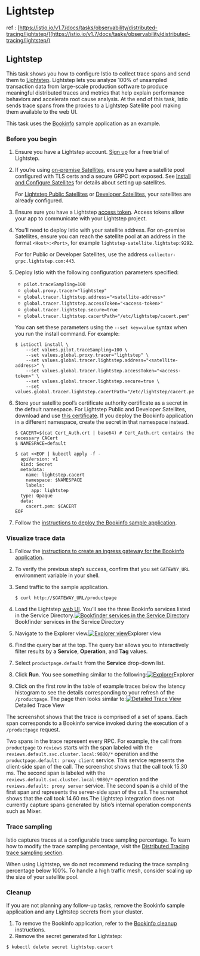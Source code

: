 # Lightstep

ref : [https://istio.io/v1.7/docs/tasks/observability/distributed-tracing/lightstep/](https://istio.io/v1.7/docs/tasks/observability/distributed-tracing/lightstep/)





## Lightstep <a id="title"></a>

This task shows you how to configure Istio to collect trace spans and send them to [Lightstep](https://lightstep.com/). Lightstep lets you analyze 100% of unsampled transaction data from large-scale production software to produce meaningful distributed traces and metrics that help explain performance behaviors and accelerate root cause analysis. At the end of this task, Istio sends trace spans from the proxies to a Lightstep Satellite pool making them available to the web UI.

This task uses the [Bookinfo](https://istio.io/v1.7/docs/examples/bookinfo/) sample application as an example.

### Before you begin <a id="before-you-begin"></a>

1. Ensure you have a Lightstep account. [Sign up](https://go.lightstep.com/trial) for a free trial of Lightstep.
2. If you’re using [on-premise Satellites](https://docs.lightstep.com/docs/learn-about-satellites#on-premise-satellites), ensure you have a satellite pool configured with TLS certs and a secure GRPC port exposed. See [Install and Configure Satellites](https://docs.lightstep.com/docs/install-and-configure-satellites) for details about setting up satellites.

   For [Lightstep Public Satellites](https://docs.lightstep.com/docs/learn-about-satellites#public-satellites) or [Developer Satellites](https://docs.lightstep.com/docs/learn-about-satellites#developer-satellites), your satellites are already configured.

3. Ensure sure you have a Lightstep [access token](https://docs.lightstep.com/docs/create-and-manage-access-tokens). Access tokens allow your app to communicate with your Lightstep project.
4. You’ll need to deploy Istio with your satellite address. For on-premise Satellites, ensure you can reach the satellite pool at an address in the format `<Host>:<Port>`, for example `lightstep-satellite.lightstep:9292`.

   For for Public or Developer Satellites, use the address `collector-grpc.lightstep.com:443`.

5. Deploy Istio with the following configuration parameters specified:

   * `pilot.traceSampling=100`
   * `global.proxy.tracer="lightstep"`
   * `global.tracer.lightstep.address="<satellite-address>"`
   * `global.tracer.lightstep.accessToken="<access-token>"`
   * `global.tracer.lightstep.secure=true`
   * `global.tracer.lightstep.cacertPath="/etc/lightstep/cacert.pem"`

   You can set these parameters using the `--set key=value` syntax when you run the install command. For example:

   ```text
   $ istioctl install \
       --set values.pilot.traceSampling=100 \
       --set values.global.proxy.tracer="lightstep" \
       --set values.global.tracer.lightstep.address="<satellite-address>" \
       --set values.global.tracer.lightstep.accessToken="<access-token>" \
       --set values.global.tracer.lightstep.secure=true \
       --set values.global.tracer.lightstep.cacertPath="/etc/lightstep/cacert.pem"
   ```

6. Store your satellite pool’s certificate authority certificate as a secret in the default namespace. For Lightstep Public and Developer Satellites, download and use [this certificate](https://docs.lightstep.com/docs/instrument-with-istio-as-your-service-mesh#cacertpem-file). If you deploy the Bookinfo application in a different namespace, create the secret in that namespace instead.

   ```text
   $ CACERT=$(cat Cert_Auth.crt | base64) # Cert_Auth.crt contains the necessary CACert
   $ NAMESPACE=default
   ```

   ```text
   $ cat <<EOF | kubectl apply -f -
     apiVersion: v1
     kind: Secret
     metadata:
       name: lightstep.cacert
       namespace: $NAMESPACE
       labels:
         app: lightstep
     type: Opaque
     data:
       cacert.pem: $CACERT
   EOF
   ```

7. Follow the [instructions to deploy the Bookinfo sample application](https://istio.io/v1.7/docs/examples/bookinfo/#deploying-the-application).

### Visualize trace data <a id="visualize-trace-data"></a>

1. Follow the [instructions to create an ingress gateway for the Bookinfo application](https://istio.io/v1.7/docs/examples/bookinfo/#determine-the-ingress-ip-and-port).
2. To verify the previous step’s success, confirm that you set `GATEWAY_URL` environment variable in your shell.
3. Send traffic to the sample application.

   ```text
   $ curl http://$GATEWAY_URL/productpage
   ```

4. Load the Lightstep [web UI](https://app.lightstep.com/). You’ll see the three Bookinfo services listed in the Service Directory.[![Bookfinder services in the Service Directory](https://istio.io/v1.7/docs/tasks/observability/distributed-tracing/lightstep/istio-services.png)](https://istio.io/v1.7/docs/tasks/observability/distributed-tracing/lightstep/istio-services.png)Bookfinder services in the Service Directory
5. Navigate to the Explorer view.[![Explorer view](https://istio.io/v1.7/docs/tasks/observability/distributed-tracing/lightstep/istio-explorer.png)](https://istio.io/v1.7/docs/tasks/observability/distributed-tracing/lightstep/istio-explorer.png)Explorer view
6. Find the query bar at the top. The query bar allows you to interactively filter results by a **Service**, **Operation**, and **Tag** values.
7. Select `productpage.default` from the **Service** drop-down list.
8. Click **Run**. You see something similar to the following:[![Explorer](https://istio.io/v1.7/docs/tasks/observability/distributed-tracing/lightstep/istio-tracing-list-lightstep.png)](https://istio.io/v1.7/docs/tasks/observability/distributed-tracing/lightstep/istio-tracing-list-lightstep.png)Explorer
9. Click on the first row in the table of example traces below the latency histogram to see the details corresponding to your refresh of the `/productpage`. The page then looks similar to:[![Detailed Trace View](https://istio.io/v1.7/docs/tasks/observability/distributed-tracing/lightstep/istio-tracing-details-lightstep.png)](https://istio.io/v1.7/docs/tasks/observability/distributed-tracing/lightstep/istio-tracing-details-lightstep.png)Detailed Trace View

The screenshot shows that the trace is comprised of a set of spans. Each span corresponds to a Bookinfo service invoked during the execution of a `/productpage` request.

Two spans in the trace represent every RPC. For example, the call from `productpage` to `reviews` starts with the span labeled with the `reviews.default.svc.cluster.local:9080/*` operation and the `productpage.default: proxy client` service. This service represents the client-side span of the call. The screenshot shows that the call took 15.30 ms. The second span is labeled with the `reviews.default.svc.cluster.local:9080/*` operation and the `reviews.default: proxy server` service. The second span is a child of the first span and represents the server-side span of the call. The screenshot shows that the call took 14.60 ms.The Lightstep integration does not currently capture spans generated by Istio’s internal operation components such as Mixer.

### Trace sampling <a id="trace-sampling"></a>

Istio captures traces at a configurable trace sampling percentage. To learn how to modify the trace sampling percentage, visit the [Distributed Tracing trace sampling section](https://istio.io/v1.7/docs/tasks/observability/distributed-tracing/configurability/#trace-sampling).

When using Lightstep, we do not recommend reducing the trace sampling percentage below 100%. To handle a high traffic mesh, consider scaling up the size of your satellite pool.

### Cleanup <a id="cleanup"></a>

If you are not planning any follow-up tasks, remove the Bookinfo sample application and any Lightstep secrets from your cluster.

1. To remove the Bookinfo application, refer to the [Bookinfo cleanup](https://istio.io/v1.7/docs/examples/bookinfo/#cleanup) instructions.
2. Remove the secret generated for Lightstep:

```text
$ kubectl delete secret lightstep.cacert
```



